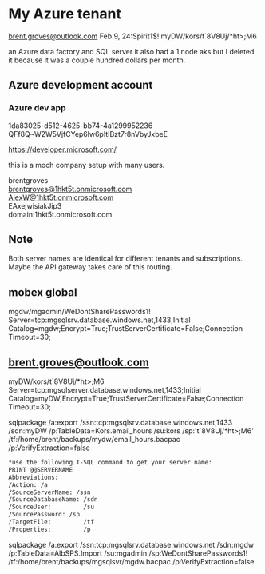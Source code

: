 # My Azure tenant

<brent.groves@outlook.com>
Feb 9, 24:Spirit1$!
myDW/kors/t`8V8Uj\/*ht>;M6

an Azure data factory and SQL server it also had a 1 node aks but I deleted it because it was a couple hundred dollars per month.

## Azure development account

### Azure dev app

1da83025-d512-4625-bb74-4a1299952236
QFf8Q~W2W5VjfCYep6lw6pItIBzt7r8nVbyJxbeE

<https://developer.microsoft.com/>  

this is a moch company setup with many users.  

brentgroves  
<brentgroves@1hkt5t.onmicrosoft.com>  
<AlexW@1hkt5t.onmicrosoft.com>  
EAxejwisiakJip3  
domain:1hkt5t.onmicrosoft.com  

## Note

Both server names are identical for different tenants and subscriptions.  Maybe the API gateway takes care of this routing.

## mobex global

mgdw/mgadmin/WeDontSharePasswords1!
Server=tcp:mgsqlsrv.database.windows.net,1433;Initial Catalog=mgdw;Encrypt=True;TrustServerCertificate=False;Connection Timeout=30;

## <brent.groves@outlook.com>

myDW/kors/t`8V8Uj\/*ht>;M6
Server=tcp:mgsqlserver.database.windows.net,1433;Initial Catalog=myDW;Encrypt=True;TrustServerCertificate=False;Connection Timeout=30;

sqlpackage /a:export /ssn:tcp:mgsqlsrv.database.windows.net,1433 /sdn:myDW /p:TableData=Kors.email_hours /su:kors /sp:'t`8V8Uj\/*ht>;M6' /tf:/home/brent/backups/mydw/email_hours.bacpac /p:VerifyExtraction=false

```bash
*use the following T-SQL command to get your server name:
PRINT @@SERVERNAME
Abbreviations:
/Action: /a
/SourceServerName: /ssn
/SourceDatabaseName: /sdn
/SourceUser:         /su
/SourcePassword: /sp
/TargetFile:         /tf
/Properties:         /p
```

sqlpackage /a:export /ssn:tcp:mgsqlsrv.database.windows.net /sdn:mgdw /p:TableData=AlbSPS.Import /su:mgadmin /sp:WeDontSharePasswords1! /tf:/home/brent/backups/mgsqlsvr/mgdw.bacpac /p:VerifyExtraction=false
